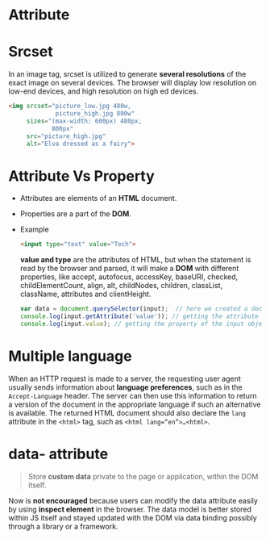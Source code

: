 # Attribute

# Srcset

In an image tag, srcset is utilized to generate **several resolutions** of the exact image on several devices. The browser will display low resolution on low-end devices, and high resolution on high ed devices.

```html
<img srcset="picture_low.jpg 480w,
             picture_high.jpg 800w"
     sizes="(max-width: 600px) 480px,
            800px"
     src="picture_high.jpg"
     alt="Elva dressed as a fairy">
```

# Attribute Vs Property

- Attributes are elements of an **HTML** document.
- Properties are a part of the **DOM**.
- Example
    
    ```html
    <input type="text" value="Tech">
    ```
    
    **value and type** are the attributes of HTML, but when the statement is read by the browser and parsed, it will make a **DOM** with different properties, like accept, autofocus, accessKey, baseURI, checked, childElementCount, align, alt, childNodes, children, classList, className, attributes and clientHeight.
    
    ```jsx
    var data = document.querySelector(input);  // here we created a document object of input tag
    console.log(input.getAttribute('value')); // getting the attribute value
    console.log(input.value); // getting the property of the input object
    ```
    

# Multiple language

When an HTTP request is made to a server, the requesting user agent usually sends information about **language preferences**, such as in the `Accept-Language` header. The server can then use this information to return a version of the document in the appropriate language if such an alternative is available. The returned HTML document should also declare the `lang` attribute in the `<html>` tag, such as `<html lang=“en”>…<html>`.

# data- attribute

> Store **custom data** private to the page or application, within the DOM itself.
> 

Now is **not encouraged** because users can modify the data attribute easily by using **inspect element** in the browser. The data model is better stored within JS itself and stayed updated with the DOM via data binding possibly through a library or a framework.